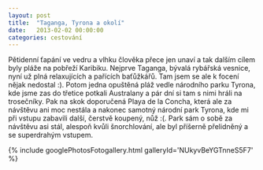 ```yaml
---
layout: post
title:  "Taganga, Tyrona a okolí"
date:   2013-02-02 00:00:00
categories: cestování
---
```


Pětidenní ťapání ve vedru a vlhku člověka přece jen unaví a tak dalším cílem byly pláže na pobřeží Karibiku. Nejprve Taganga, bývalá rybářská vesnice, nyní už plná relaxujících a pařících baťůžkářů. Tam jsem se ale k focení nějak nedostal :). Potom jedna opuštěná pláž vedle národního parku Tyrona, kde jsme zas do třetice potkali Australany a pár dní si tam s nimi hráli na trosečníky. Pak na skok doporučená Playa de la Concha, která ale za návštěvu ani moc nestála a nakonec samotný národní park Tyrona, kde mi při vstupu zabavili další, čerstvě koupený, nůž :(. Park sám o sobě za návštěvu asi stál, alespoň kvůli šnorchlování, ale byl příšerně přelidněný a se superdrahým vstupem.

{% include googlePhotosFotogallery.html galleryId='NUkyvBeYGTnneS5F7' %}
